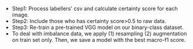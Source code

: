 * Step1: Process labellers' csv and calculate certainty score for each image. 
* Step2: Include those who has certainty score>0.5 to raw data. 
* Step3: Re-train a pre-trained VGG model on our binary-class dataset.
* To deal with imbalance data, we apply (1) resampling (2) augmentation on train set only. Then, we save a model with the best macro-f1 score. 
